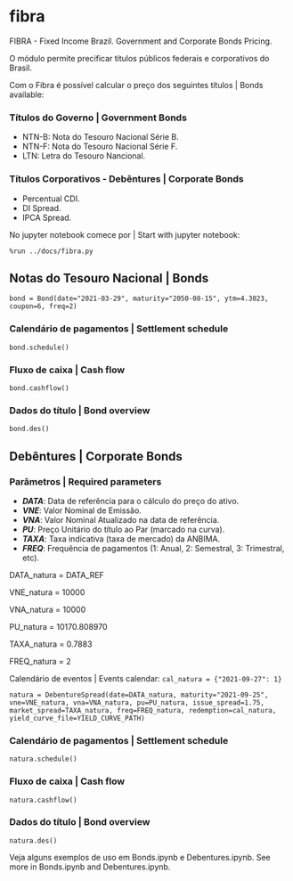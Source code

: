 # fibra
FIBRA - Fixed Income Brazil. Government and Corporate Bonds Pricing.

O módulo permite precificar títulos públicos federais e corporativos do Brasil.

Com o Fibra é possível calcular o preço dos seguintes títulos | Bonds available:

### Títulos do Governo | Government Bonds
- NTN-B: Nota do Tesouro Nacional Série B.
- NTN-F: Nota do Tesouro Nacional Série F.
- LTN: Letra do Tesouro Nancional.

### Títulos Corporativos - Debêntures | Corporate Bonds
- Percentual CDI.
- DI Spread.
- IPCA Spread.

No jupyter notebook comece por | Start with jupyter notebook:

`%run ../docs/fibra.py`

## Notas do Tesouro Nacional | Bonds

`bond = Bond(date="2021-03-29", maturity="2050-08-15", ytm=4.3023, coupon=6, freq=2)`

### Calendário de pagamentos | Settlement schedule

`bond.schedule()`

### Fluxo de caixa | Cash flow

`bond.cashflow()`

### Dados do título | Bond overview

`bond.des()`

## Debêntures | Corporate Bonds

### Parâmetros | Required parameters

- ***DATA***: Data de referência para o cálculo do preço do ativo.
- ***VNE***: Valor Nominal de Emissão.
- ***VNA***: Valor Nominal Atualizado na data de referência.
- ***PU***: Preço Unitário do título ao Par (marcado na curva).
- ***TAXA***: Taxa indicativa (taxa de mercado) da ANBIMA.
- ***FREQ***: Frequência de pagamentos (1: Anual, 2: Semestral, 3: Trimestral, etc).

DATA_natura = DATA_REF

VNE_natura = 10000

VNA_natura = 10000

PU_natura = 10170.808970

TAXA_natura = 0.7883

FREQ_natura = 2

Calendário de eventos | Events calendar: `cal_natura = {"2021-09-27": 1}`

`natura = DebentureSpread(date=DATA_natura, maturity="2021-09-25", vne=VNE_natura, vna=VNA_natura, pu=PU_natura,
                          issue_spread=1.75, market_spread=TAXA_natura, freq=FREQ_natura, redemption=cal_natura,
                          yield_curve_file=YIELD_CURVE_PATH)`
                 
### Calendário de pagamentos | Settlement schedule

`natura.schedule()`

### Fluxo de caixa | Cash flow

`natura.cashflow()`

### Dados do título | Bond overview

`natura.des()`

Veja alguns exemplos de uso em Bonds.ipynb e Debentures.ipynb. See more in Bonds.ipynb and Debentures.ipynb.

